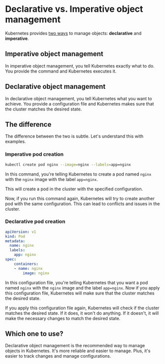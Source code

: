 # Declarative vs. Imperative object management

Kubernetes provides [two ways](https://kubernetes.io/docs/concepts/overview/working-with-objects/object-management/) to manage objects: **declarative** and **imperative**. 


## Imperative object management

In imperative object management, you tell Kubernetes exactly what to do. You provide the command and Kubernetes executes it. 

## Declarative object management

In declarative object management, you tell Kubernetes what you want to achieve. You provide a configuration file and Kubernetes makes sure that the cluster matches the desired state.

## The difference

The difference between the two is subtle. Let's understand this with examples. 

### Imperative pod creation

```bash
kubectl create pod nginx --image=nginx --labels=app=nginx
```

In this command, you're telling Kubernetes to create a pod named `nginx` with the `nginx` image with the label `app=nginx`.

This will create a pod in the cluster with the specified configuration.

Now, if you run this command again, Kubernetes will try to create another pod with the same configuration. This can lead to conflicts and issues in the cluster.



### Declarative pod creation

```yaml
apiVersion: v1
kind: Pod
metadata:
  name: nginx
  labels:
    app: nginx
spec:
    containers:
    - name: nginx
        image: nginx
```

In this configuration file, you're telling Kubernetes that you want a pod named `nginx` with the `nginx` image and the label `app=nginx`. Now if you apply this configuration file, Kubernetes will make sure that the cluster matches the desired state. 

If you apply this configuration file again, Kubernetes will check if the cluster matches the desired state. If it does, it won't do anything. If it doesn't, it will make the necessary changes to match the desired state.

## Which one to use?

Declarative object management is the recommended way to manage objects in Kubernetes. It's more reliable and easier to manage. Plus, it's easier to track changes and manage configurations.
